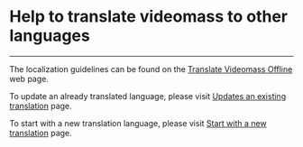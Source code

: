 # Help to translate videomass to other languages
-----------------

The localization guidelines can be found on the 
[Translate Videomass Offline](https://jeanslack.github.io/Videomass/Pages/Localization_Guidelines.html) 
web page.   

To update an already translated language, please visit 
[Updates an existing translation](https://jeanslack.github.io/Videomass/Pages/Localization_Guidelines.html#updates-an-existing-translation) 
page.   

To start with a new translation language, please visit 
[Start with a new translation](https://jeanslack.github.io/Videomass/Pages/Localization_Guidelines.html#start-with-a-new-translation ) 
page.   


